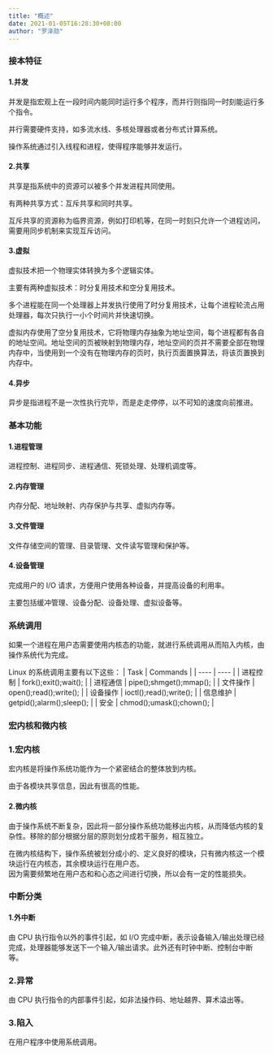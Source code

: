 ```yaml
---
title: "概述"
date: 2021-01-05T16:28:30+08:00
author: "罗泽勋"
---
```


### 接本特征
#### 1.并发
并发是指宏观上在一段时间内能同时运行多个程序，而并行则指同一时刻能运行多个指令。  

并行需要硬件支持，如多流水线、多核处理器或者分布式计算系统。  

操作系统通过引入线程和进程，使得程序能够并发运行。  

#### 2.共享
共享是指系统中的资源可以被多个并发进程共同使用。  

有两种共享方式：互斥共享和同时共享。  

互斥共享的资源称为临界资源，例如打印机等，在同一时刻只允许一个进程访问，需要用同步机制来实现互斥访问。  

#### 3.虚拟
虚拟技术把一个物理实体转换为多个逻辑实体。  

主要有两种虚拟技术：时分复用技术和空分复用技术。  

多个进程能在同一个处理器上并发执行使用了时分复用技术，让每个进程轮流占用处理器，每次只执行一小个时间片并快速切换。  

虚拟内存使用了空分复用技术，它将物理内存抽象为地址空间，每个进程都有各自的地址空间。地址空间的页被映射到物理内存，地址空间的页并不需要全部在物理内存中，当使用到一个没有在物理内存的页时，执行页面置换算法，将该页置换到内存中。  

#### 4.异步
异步是指进程不是一次性执行完毕，而是走走停停，以不可知的速度向前推进。  

### 基本功能
#### 1.进程管理
进程控制、进程同步、进程通信、死锁处理、处理机调度等。  
#### 2.内存管理
内存分配、地址映射、内存保护与共享、虚拟内存等。  
#### 3.文件管理
文件存储空间的管理、目录管理、文件读写管理和保护等。  
#### 4.设备管理
完成用户的 I/O 请求，方便用户使用各种设备，并提高设备的利用率。  

主要包括缓冲管理、设备分配、设备处理、虚拟设备等。  

### 系统调用
如果一个进程在用户态需要使用内核态的功能，就进行系统调用从而陷入内核，由操作系统代为完成。  

Linux 的系统调用主要有以下这些：
| Task | Commands |
| ---- | ---- |
| 进程控制 | fork();exit();wait(); |
| 进程通信 | pipe();shmget();mmap(); |
| 文件操作 | open();read();write(); |
| 设备操作 | ioctl();read();write(); |
| 信息维护 | getpid();alarm();sleep(); |
| 安全 | chmod();umask();chown(); |

### 宏内核和微内核
### 1.宏内核
宏内核是将操作系统功能作为一个紧密结合的整体放到内核。  

由于各模块共享信息，因此有很高的性能。

#### 2.微内核
由于操作系统不断复杂，因此将一部分操作系统功能移出内核，从而降低内核的复杂性。移除的部分根据分层的原则划分成若干服务，相互独立。  

在微内核结构下，操作系统被划分成小的、定义良好的模块，只有微内核这一个模块运行在内核态，其余模块运行在用户态。  
因为需要频繁地在用户态和和心态之间进行切换，所以会有一定的性能损失。  

### 中断分类
#### 1.外中断
由 CPU 执行指令以外的事件引起，如 I/O 完成中断，表示设备输入/输出处理已经完成，处理器能够发送下一个输入/输出请求。此外还有时钟中断、控制台中断等。  

### 2.异常 
由 CPU 执行指令的内部事件引起，如非法操作码、地址越界、算术溢出等。

### 3.陷入
在用户程序中使用系统调用。







































